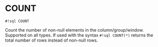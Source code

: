 # COUNT
`#!sql COUNT`

Count the number of non-null elements in the column/group/window.
Supported on all types. If used with the syntax `#!sql COUNT(*)`
returns the total number of rows instead of non-null rows.


